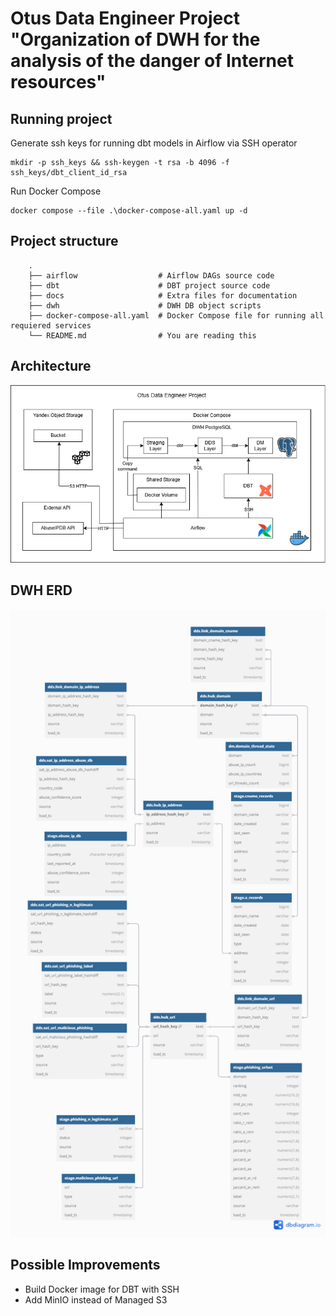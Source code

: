 # Otus Data Engineer Project "Organization of DWH for the analysis of the danger of Internet resources"

## Running project

Generate ssh keys for running dbt models in Airflow via SSH operator
```
mkdir -p ssh_keys && ssh-keygen -t rsa -b 4096 -f ssh_keys/dbt_client_id_rsa
```

Run Docker Compose
```
docker compose --file .\docker-compose-all.yaml up -d 
```

## Project structure

```
    .
    ├── airflow                  # Airflow DAGs source code
    ├── dbt                      # DBT project source code
    ├── docs                     # Extra files for documentation
    ├── dwh                      # DWH DB object scripts
    ├── docker-compose-all.yaml  # Docker Compose file for running all requiered services
    └── README.md                # You are reading this
```

## Architecture

![Architecture](docs/Otus_DE_project_architecture.png)


## DWH ERD

![DWH ERD](docs/Otus_Project_ERD.png)


## Possible Improvements

- Build Docker image for DBT with SSH
- Add MinIO instead of Managed S3 


